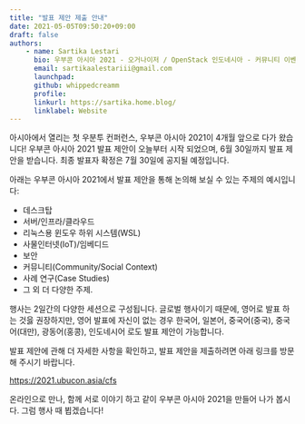 ```yaml
---
title: "발표 제안 제출 안내"
date: 2021-05-05T09:50:20+09:00
draft: false
authors:
    - name: Sartika Lestari
      bio: 우부콘 아시아 2021 - 오거나이저 / OpenStack 인도네시아 - 커뮤니티 이벤트 오거나이저
      email: sartikaalestariii@gmail.com
      launchpad: 
      github: whippedcreamm
      profile: 
      linkurl: https://sartika.home.blog/
      linklabel: Website
---
```


아시아에서 열리는 첫 우분투 컨퍼런스, 우부콘 아시아 2021이 4개월 앞으로 다가 왔습니다!
우부콘 아시아 2021 발표 제안이 오늘부터 시작 되었으며, 6월 30일까지 발표 제안을 받습니다. 최종 발표자 확정은 7월 30일에 공지될 예정입니다.

아래는 우부콘 아시아 2021에서 발표 제안을 통해 논의해 보실 수 있는 주제의 예시입니다:
- 데스크탑
- 서버/인프라/클라우드
- 리눅스용 윈도우 하위 시스템(WSL)
- 사물인터넷(IoT)/임베디드
- 보안
- 커뮤니티(Community/Social Context)
- 사례 연구(Case Studies)
- 그 외 더 다양한 주제.

행사는 2일간의 다양한 세션으로 구성됩니다. 글로벌 행사이기 때문에, 영어로 발표 하는 것읋 권장하지만, 영어 발표에 자신이 없는 경우 한국어, 일본어, 중국어(중국), 중국어(대만), 광동어(홍콩), 인도네시어 로도 발표 제안이 가능합니다.

발표 제안에 관해 더 자세한 사항을 확인하고, 발표 제안을 제출하려면 아래 링크를 방문해 주시기 바랍니다.

https://2021.ubucon.asia/cfs

온라인으로 만나, 함께 서로 이야기 하고 같이 우부콘 아시아 2021을 만들어 나가 봅시다. 그럼 행사 때 뵙겠습니다!
